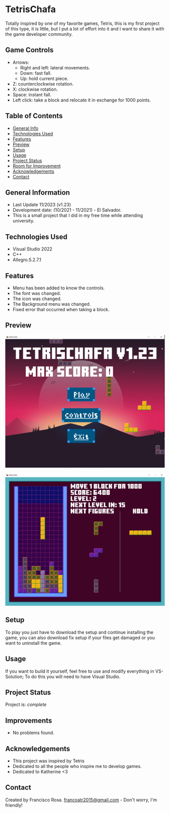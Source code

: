 # TetrisChafa
Totally inspired by one of my favorite games, Tetris, this is my first project of this type, it is little, but I put a lot of effort into it and
I want to share it with the game developer community.

## Game Controls
* Arrows:
    * Right and left: lateral movements.
    * Down: fast fall.
    * Up: hold current piece.
* Z: counterclockwise rotation.
* X: clockwise rotation.
* Space: instant fall.
* Left click: take a block and relocate it in exchange for 1000 points.

## Table of Contents
* [General Info](#general-information)
* [Technologies Used](#technologies-used)
* [Features](#features)
* [Preview](#preview)
* [Setup](#setup)
* [Usage](#usage)
* [Project Status](#project-status)
* [Room for Improvement](#room-for-improvement)
* [Acknowledgements](#acknowledgements)
* [Contact](#contact)


## General Information
- Last Update 11/2023 (v1.23)
- Development date: (10/2021 - 11/2021) - El Salvador.
- This is a small project that I did in my free time while attending university.


## Technologies Used
- Visual Studio 2022
- C++
- Allegro.5.2.7.1


## Features 
- Menu has been added to know the controls.
- The font was changed.
- The icon was changed.
- The Background menu was changed.
- Fixed error that occurred when taking a block.

## Preview
![Preview](./img/preview1.png)

![Preview](./img/preview2.png)


## Setup
To play you just have to download the setup and continue installing the game, you can also download fix setup if your files get damaged or you want to uninstall the game.

## Usage
If you want to build it yourself, feel free to use and modify everything in VS-Solution; To do this you will need to have Visual Studio.


## Project Status
Project is: _complete_


## Improvements
- No problems found.


## Acknowledgements
- This project was inspired by Tetris
- Dedicated to all the people who inspire me to develop games.
- Dedicated to Katherine <3


## Contact
Created by Francisco Rosa.
<a href="mailto:francoatr2015@gmail.com">francoatr2015@gmail.com</a> - Don't worry, I'm friendly!

